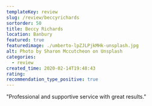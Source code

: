 ```yaml
---
templateKey: review
slug: /review/beccyrichards
sortorder: 50
title: Beccy Richards
location: Banbury
featured: true
featuredimage: ./umberto-lpZJLPjkMHk-unsplash.jpg
alt: Photo by Sharon Mccutcheon on Unsplash
categories:
  - review
created_time: 2020-02-14T19:48:43
rating: 
recommendation_type_positive: true
---
```

"Professional and supportive service with great results."